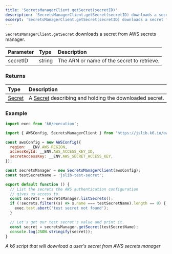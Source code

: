 ```yaml
---
title: 'SecretsManagerClient.getSecret(secretID)'
description: 'SecretsManagerClient.getSecret(secretID) downloads a secret from AWS secrets manager'
excerpt: 'SecretsManagerClient.getSecret(secretID) downloads a secret from AWS secrets manager'
---
```


`SecretsManagerClient.getSecret` downloads a secret from AWS secrets manager.

| Parameter  | Type   | Description                                  |
| :--------- | :----- | :------------------------------------------- |
| secretID   | string | The ARN or name of the secret to retrieve.   |

### Returns

| Type                                                            | Description                                                                                                      |
| :-------------------------------------------------------------- | :--------------------------------------------------------------------------------------------------------------- |
| [Secret](/javascript-api/jslib/aws/secretsmanagerclient/secret) | A [Secret](/javascript-api/jslib/aws/secretsmanagerclient/secret) describing and holding the downloaded secret. |

### Example

<CodeGroup labels={[]}>

```javascript
import exec from 'k6/execution';

import { AWSConfig, SecretsManagerClient } from 'https://jslib.k6.io/aws/0.7.2/secrets-manager.js';

const awsConfig = new AWSConfig({
  region: __ENV.AWS_REGION,
  accessKeyId: __ENV.AWS_ACCESS_KEY_ID,
  secretAccessKey: __ENV.AWS_SECRET_ACCESS_KEY,
});

const secretsManager = new SecretsManagerClient(awsConfig);
const testSecretName = 'jslib-test-secret';

export default function () {
  // List the secrets the AWS authentication configuration
  // gives us access to.
  const secrets = secretsManager.listSecrets();
  if (!secrets.filter((s) => s.name === testSecretName).length == 0) {
    exec.test.abort('test secret not found');
  }

  // Let's get our test secret's value and print it.
  const secret = secretsManager.getSecret(testSecretName);
  console.log(JSON.stringify(secret));
}
```

_A k6 script that will download a user's secret from AWS secrets manager_

</CodeGroup>

